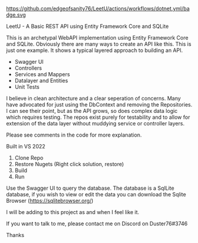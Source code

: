 https://github.com/edgeofsanity76/LeetU/actions/workflows/dotnet.yml/badge.svg

LeetU - A Basic REST API using Entity Framework Core and SQLite

This is an archetypal WebAPI implementation using Entity Framework Core and SQLite. Obviously there are many ways to create an API like this.
This is just one example. It shows a typical layered approach to building an API.

- Swagger UI
- Controllers
- Services and Mappers
- Datalayer and Entities
- Unit Tests

I believe in clean architecture and a clear seperation of concerns. Many have advocated for just using the DbContext and removing the Repositories.
I can see their point, but as the API grows, so does complex data logic which requires testing. The repos exist purely for testability and to allow for extension of the data layer without muddying service or controller layers.

Please see comments in the code for more explanation.

Built in VS 2022

1. Clone Repo
2. Restore Nugets (Right click solution, restore)
3. Build
4. Run

Use the Swagger UI to query the database. The database is a SqlLite database, if you wish to view or edit the data you can download the Sqlite Browser (https://sqlitebrowser.org/)

I will be adding to this project as and when I feel like it.

If you want to talk to me, please contact me on Discord on Duster76#3746

Thanks
